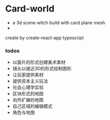 # Card-world
- a 3d scene witch build with card plane mesh
- 


create by create-react-app typescript


### todos
- 以面片的形式创建美术素材
- 镜头以接近3D的形式绘制图形
- 让玩家提供素材
- 提供资本主义玩法
- 社会心理学实验
- 区块形式的地图
- 向外扩展的地图
- 自己区域的编辑模式
- 角色与地图